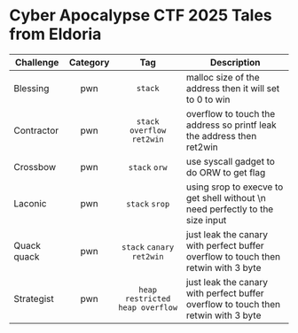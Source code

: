 # Cyber Apocalypse CTF 2025 Tales from Eldoria

| Challenge | Category | Tag | Description | 
| --- | :---: | :---: | --- |
| Blessing | pwn | `stack` | malloc size of the address then it will set to 0 to win |
| Contractor | pwn | `stack` `overflow` `ret2win` | overflow to touch the address so printf leak the address then ret2win |
| Crossbow | pwn | `stack` `orw` | use syscall gadget to do ORW to get flag |
| Laconic | pwn | `stack` `srop` | using srop to execve to get shell without \n need perfectly to the size input |
| Quack quack | pwn | `stack` `canary` `ret2win` | just leak the canary with perfect buffer overflow to touch then retwin with 3 byte |
| Strategist | pwn | `heap` `restricted` `heap overflow` | just leak the canary with perfect buffer overflow to touch then retwin with 3 byte |
